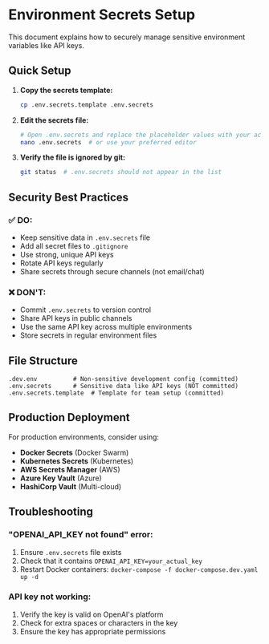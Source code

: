 # Environment Secrets Setup

This document explains how to securely manage sensitive environment variables like API keys.

## Quick Setup

1. **Copy the secrets template:**
   ```bash
   cp .env.secrets.template .env.secrets
   ```

2. **Edit the secrets file:**
   ```bash
   # Open .env.secrets and replace the placeholder values with your actual keys
   nano .env.secrets  # or use your preferred editor
   ```

3. **Verify the file is ignored by git:**
   ```bash
   git status  # .env.secrets should not appear in the list
   ```

## Security Best Practices

### ✅ DO:
- Keep sensitive data in `.env.secrets` file
- Add all secret files to `.gitignore`
- Use strong, unique API keys
- Rotate API keys regularly
- Share secrets through secure channels (not email/chat)

### ❌ DON'T:
- Commit `.env.secrets` to version control
- Share API keys in public channels
- Use the same API key across multiple environments
- Store secrets in regular environment files

## File Structure

```
.dev.env          # Non-sensitive development config (committed)
.env.secrets      # Sensitive data like API keys (NOT committed)
.env.secrets.template  # Template for team setup (committed)
```

## Production Deployment

For production environments, consider using:
- **Docker Secrets** (Docker Swarm)
- **Kubernetes Secrets** (Kubernetes)
- **AWS Secrets Manager** (AWS)
- **Azure Key Vault** (Azure)
- **HashiCorp Vault** (Multi-cloud)

## Troubleshooting

### "OPENAI_API_KEY not found" error:
1. Ensure `.env.secrets` file exists
2. Check that it contains `OPENAI_API_KEY=your_actual_key`
3. Restart Docker containers: `docker-compose -f docker-compose.dev.yaml up -d`

### API key not working:
1. Verify the key is valid on OpenAI's platform
2. Check for extra spaces or characters in the key
3. Ensure the key has appropriate permissions
